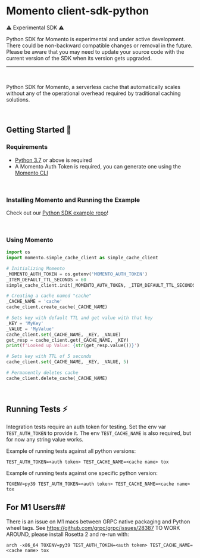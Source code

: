 # Momento client-sdk-python

:warning: Experimental SDK :warning:

Python SDK for Momento is experimental and under active development.
There could be non-backward compatible changes or removal in the future.
Please be aware that you may need to update your source code with the current version of the SDK when its version gets upgraded.

---

<br/>

Python SDK for Momento, a serverless cache that automatically scales without any of the operational overhead required by traditional caching solutions.

<br/>

## Getting Started :running:

### Requirements

- [Python 3.7](https://www.python.org/downloads/) or above is required
- A Momento Auth Token is required, you can generate one using the [Momento CLI](https://github.com/momentohq/momento-cli)

<br/>

### Installing Momento and Running the Example

Check out our [Python SDK example repo](https://github.com/momentohq/client-sdk-examples/tree/main/python)!

<br/>

### Using Momento

```python
import os
import momento.simple_cache_client as simple_cache_client

# Initializing Momento
_MOMENTO_AUTH_TOKEN = os.getenv('MOMENTO_AUTH_TOKEN')
_ITEM_DEFAULT_TTL_SECONDS = 60
simple_cache_client.init(_MOMENTO_AUTH_TOKEN, _ITEM_DEFAULT_TTL_SECONDS) as cache_client

# Creating a cache named "cache"
_CACHE_NAME = 'cache'
cache_client.create_cache(_CACHE_NAME)

# Sets key with default TTL and get value with that key
_KEY = 'MyKey'
_VALUE = 'MyValue'
cache_client.set(_CACHE_NAME, _KEY, _VALUE)
get_resp = cache_client.get(_CACHE_NAME, _KEY)
print(f'Looked up Value: {str(get_resp.value())}')

# Sets key with TTL of 5 seconds
cache_client.set(_CACHE_NAME, _KEY, _VALUE, 5)

# Permanently deletes cache
cache_client.delete_cache(_CACHE_NAME)
```

<br/>

## Running Tests :zap:

Integration tests require an auth token for testing. Set the env var `TEST_AUTH_TOKEN` to
provide it. The env `TEST_CACHE_NAME` is also required, but for now any string value works.

Example of running tests against all python versions:

```
TEST_AUTH_TOKEN=<auth token> TEST_CACHE_NAME=<cache name> tox
```

Example of running tests against one specific python version:

```
TOXENV=py39 TEST_AUTH_TOKEN=<auth token> TEST_CACHE_NAME=<cache name> tox
```

## For M1 Users##
There is an issue on M1 macs between GRPC native packaging and Python wheel tags. See https://github.com/grpc/grpc/issues/28387
TO WORK AROUND, please install Rosetta 2 and re-run with:
```
arch -x86_64 TOXENV=py39 TEST_AUTH_TOKEN=<auth token> TEST_CACHE_NAME=<cache name> tox
```
